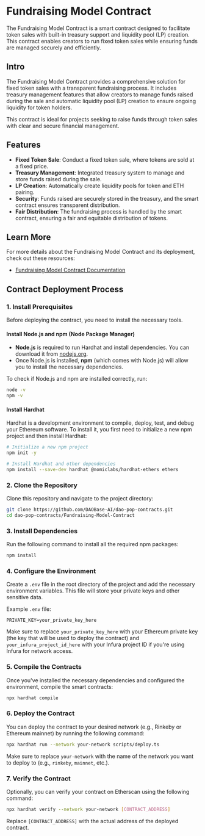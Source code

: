
# Fundraising Model Contract

The Fundraising Model Contract is a smart contract designed to facilitate token sales with built-in treasury support and liquidity pool (LP) creation. This contract enables creators to run fixed token sales while ensuring funds are managed securely and efficiently.

## Intro

The Fundraising Model Contract provides a comprehensive solution for fixed token sales with a transparent fundraising process. It includes treasury management features that allow creators to manage funds raised during the sale and automatic liquidity pool (LP) creation to ensure ongoing liquidity for token holders.

This contract is ideal for projects seeking to raise funds through token sales with clear and secure financial management.

## Features

- **Fixed Token Sale**: Conduct a fixed token sale, where tokens are sold at a fixed price.
- **Treasury Management**: Integrated treasury system to manage and store funds raised during the sale.
- **LP Creation**: Automatically create liquidity pools for token and ETH pairing.
- **Security**: Funds raised are securely stored in the treasury, and the smart contract ensures transparent distribution.
- **Fair Distribution**: The fundraising process is handled by the smart contract, ensuring a fair and equitable distribution of tokens.

## Learn More

For more details about the Fundraising Model Contract and its deployment, check out these resources:
- [Fundraising Model Contract Documentation](https://github.com/DAOBase-AI/dao-pop-contracts/new/main/Fundraising-Model-Contract/README.md)

## Contract Deployment Process

### 1. Install Prerequisites

Before deploying the contract, you need to install the necessary tools.

#### Install **Node.js** and **npm** (Node Package Manager)

- **Node.js** is required to run Hardhat and install dependencies. You can download it from [nodejs.org](https://nodejs.org/).
- Once Node.js is installed, **npm** (which comes with Node.js) will allow you to install the necessary dependencies.

To check if Node.js and npm are installed correctly, run:
```bash
node -v
npm -v
```

#### Install **Hardhat**

Hardhat is a development environment to compile, deploy, test, and debug your Ethereum software. To install it, you first need to initialize a new npm project and then install Hardhat:

```bash
# Initialize a new npm project
npm init -y

# Install Hardhat and other dependencies
npm install --save-dev hardhat @nomiclabs/hardhat-ethers ethers
```

### 2. Clone the Repository

Clone this repository and navigate to the project directory:

```bash
git clone https://github.com/DAOBase-AI/dao-pop-contracts.git
cd dao-pop-contracts/Fundraising-Model-Contract
```

### 3. Install Dependencies

Run the following command to install all the required npm packages:

```bash
npm install
```

### 4. Configure the Environment

Create a `.env` file in the root directory of the project and add the necessary environment variables. This file will store your private keys and other sensitive data.

Example `.env` file:

```plaintext
PRIVATE_KEY=your_private_key_here
```

Make sure to replace `your_private_key_here` with your Ethereum private key (the key that will be used to deploy the contract) and `your_infura_project_id_here` with your Infura project ID if you're using Infura for network access.

### 5. Compile the Contracts

Once you've installed the necessary dependencies and configured the environment, compile the smart contracts:

```bash
npx hardhat compile
```

### 6. Deploy the Contract

You can deploy the contract to your desired network (e.g., Rinkeby or Ethereum mainnet) by running the following command:

```bash
npx hardhat run --network your-network scripts/deploy.ts
```

Make sure to replace `your-network` with the name of the network you want to deploy to (e.g., `rinkeby`, `mainnet`, etc.).

### 7. Verify the Contract

Optionally, you can verify your contract on Etherscan using the following command:

```bash
npx hardhat verify --network your-network [CONTRACT_ADDRESS]
```

Replace `[CONTRACT_ADDRESS]` with the actual address of the deployed contract.
